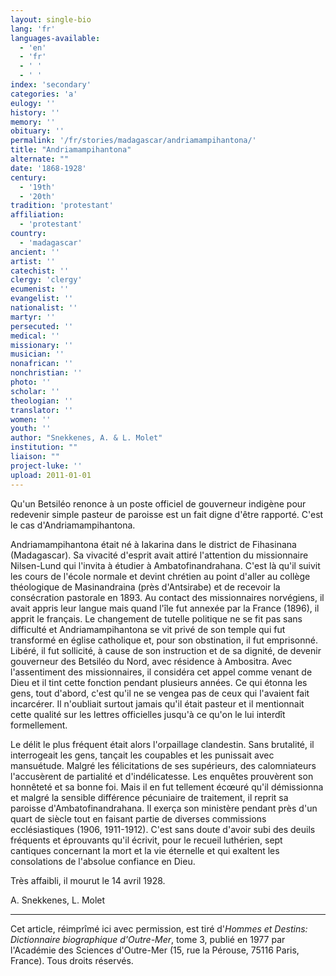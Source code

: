 ```yaml
---
layout: single-bio
lang: 'fr'
languages-available:
  - 'en'
  - 'fr'
  - ' '
  - ' '
index: 'secondary'
categories: 'a'
eulogy: ''
history: ''
memory: ''
obituary: ''
permalink: '/fr/stories/madagascar/andriamampihantona/'
title: "Andriamampihantona"
alternate: ""
date: '1868-1928'
century:
  - '19th'
  - '20th'
tradition: 'protestant'
affiliation:
  - 'protestant'
country:
  - 'madagascar'
ancient: ''
artist: ''
catechist: ''
clergy: 'clergy'
ecumenist: ''
evangelist: ''
nationalist: ''
martyr: ''
persecuted: ''
medical: ''
missionary: ''
musician: ''
nonafrican: ''
nonchristian: ''
photo: ''
scholar: ''
theologian: ''
translator: ''
women: ''
youth: ''
author: "Snekkenes, A. & L. Molet"
institution: ""
liaison: ""
project-luke: ''
upload: 2011-01-01
---
```




Qu'un Betsiléo renonce à un poste officiel de gouverneur indigène pour redevenir simple pasteur de paroisse est un fait digne d'être rapporté. C'est le cas d'Andriamampihantona.

Andriamampihantona était né à Iakarina dans le district de Fihasinana (Madagascar). Sa vivacité d'esprit avait attiré l'attention du missionnaire Nilsen-Lund qui l'invita à étudier à Ambatofinandrahana. C'est là qu'il suivit les cours de l'école normale et devint chrétien au point d'aller au collège théologique de Masinandraina (près d'Antsirabe) et de recevoir la consécration pastorale en 1893. Au contact des missionnaires norvégiens, il avait appris leur langue mais quand l'île fut annexée par la France (1896), il apprit le français. Le changement de tutelle politique ne se fit pas sans difficulté et Andriamampihantona se vit privé de son temple qui fut transformé en église catholique et, pour son obstination, il fut emprisonné. Libéré, il fut sollicité, à cause de son instruction et de sa dignité, de devenir gouverneur des Betsiléo du Nord, avec résidence à Ambositra. Avec l'assentiment des missionnaires, il considéra cet appel comme venant de Dieu et il tint cette fonction pendant plusieurs années. Ce qui étonna les gens, tout d'abord, c'est qu'il ne se vengea pas de ceux qui l'avaient fait incarcérer. Il n'oubliait surtout jamais qu'il était pasteur et il mentionnait cette qualité sur les lettres officielles jusqu'à ce qu'on le lui interdît formellement.

Le délit le plus fréquent était alors l'orpaillage clandestin. Sans brutalité, il interrogeait les gens, tançait les coupables et les punissait avec mansuétude. Malgré les félicitations de ses supérieurs, des calomniateurs l'accusèrent de partialité et d'indélicatesse. Les enquêtes prouvèrent son honnêteté et sa bonne foi. Mais il en fut tellement écœuré qu'il démissionna et malgré la sensible différence pécuniaire de traitement, il reprit sa paroisse d'Ambatofinandrahana. Il exerça son ministère pendant près d'un quart de siècle tout en faisant partie de diverses commissions ecclésiastiques (1906, 1911-1912). C'est sans doute d'avoir subi des deuils fréquents et éprouvants qu'il écrivit, pour le recueil luthérien, sept cantiques concernant la mort et la vie éternelle et qui exaltent les consolations de l'absolue confiance en Dieu.

Très affaibli, il mourut le 14 avril 1928.

A. Snekkenes, L. Molet

---

Cet article, réimprîmé ici avec permission, est tiré d'*Hommes et Destins: Dictionnaire biographique d'Outre-Mer*, tome 3, publié en 1977 par l'Académie des Sciences d'Outre-Mer (15, rue la Pérouse, 75116 Paris, France). Tous droits réservés.
